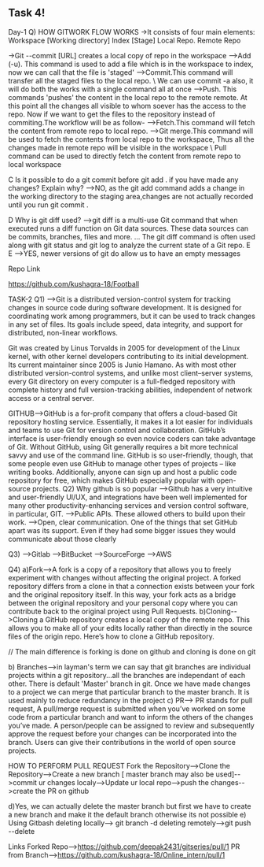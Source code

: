 ## Task 4!
Day-1
Q) HOW GITWORK FLOW WORKS
->It consists of four main elements:
Workspace [Working directory]
Index [Stage]
Local Repo.
Remote Repo

->Git --commit [URL] creates a local copy of repo in the workspace
-->Add (-u). This command is used to add a file which is in the workspace to index, now we can call that the file is 'staged'
-->Commit.This command will transfer all the staged files to the local repo.
\\ We can  use commit -a also, it will do both the works with a single command all at once
-->Push. This commands 'pushes' the content in the local repo to the remote remote. At this point all the changes all visible to whom soever has the access to the repo.
Now if we want to get the files to the repository instead of commiting.The workflow will be as follow-
-->Fetch.This command will fetch the content from remote repo to local repo.
-->Git merge.This command will be used to fetch the contents from local repo to the workspace, Thus all the changes made in remote repo will be visible in the workspace
\\ Pull command can be used to directly fetch the content from remote repo to local workspace

C Is it possible to do a git commit before git add . if you have made any changes? Explain why?
-->NO, as the git add command adds a change in the working directory to the staging area,changes are not actually recorded until you run git commit .

D Why is git diff used?
-->git diff is a multi-use Git command that when executed runs a diff function on Git data sources. These data sources can be commits, branches, files and more. ... The git diff command is often used along with git status and git log to analyze the current state of a Git repo.
E 
E
-->YES, newer versions of git do allow us to have an empty messages

Repo Link

https://github.com/kushagra-18/Football


TASK-2
Q1)
-->Git  is a distributed version-control system for tracking changes in source code during software development. It is designed for coordinating work among programmers, but it can be used to track changes in any set of files. Its goals include speed, data integrity, and support for distributed, non-linear workflows.

Git was created by Linus Torvalds in 2005 for development of the Linux kernel, with other kernel developers contributing to its initial development. Its current maintainer since 2005 is Junio Hamano. As with most other distributed version-control systems, and unlike most client–server systems, every Git directory on every computer is a full-fledged repository with complete history and full version-tracking abilities, independent of network access or a central server.

GITHUB-->GitHub is a for-profit company that offers a cloud-based Git repository hosting service. Essentially, it makes it a lot easier for individuals and teams to use Git for version control and collaboration.
GitHub’s interface is user-friendly enough so even novice coders can take advantage of Git. Without GitHub, using Git generally requires a bit more technical savvy and use of the command line.
GitHub is so user-friendly, though, that some people even use GitHub to manage other types of projects – like writing books.
Additionally, anyone can sign up and host a public code repository for free, which makes GitHub especially popular with open-source projects.
 Q2) Why github is so popular
-->Github has a very intuitive and user-friendly UI/UX, and integrations have been well implemented for many other productivity-enhancing services and version control software, in particular, GIT. 
-->Public APIs. These allowed others to build upon their work.
-->Open, clear communication. One of the things that set GitHub apart was its support. Even if they had some bigger issues they would communicate about those clearly

Q3)
-->Gitlab
-->BitBucket
-->SourceForge
-->AWS

Q4)
a)Fork-->A fork is a copy of a repository that allows you to freely experiment with changes without affecting the original project. A forked repository differs from a clone in that a connection exists between your fork and the original repository itself. In this way, your fork acts as a bridge between the original repository and your personal copy where you can contribute back to the original project using Pull Requests.
b)Cloning-->Cloning a GitHub repository creates a local copy of the remote repo. This allows you to make all of your edits locally rather than directly in the source files of the origin repo. Here’s how to clone a GitHub repository.

// The main difference is forking is done on github and cloning is done on git

b) Branches-->in layman's term we can say that git branches are individual projects within a git repository...all the branches are independant of each other. There is default 'Master' branch in git. Once we have made changes to a project we can merge that particular branch to the master branch. It is used mainly to reduce redundancy in the project
c) PR--> PR stands for pull request, A pull/merge request is submitted when you’ve worked on some code from a particular branch and want to inform the others of the changes you’ve made. A person/people can be assigned to review and subsequently approve the request before your changes can be incorporated into the branch. Users can give their contributions in the world of open source projects.

HOW TO PERFORM PULL REQUEST
Fork the Repository-->Clone the Repository-->Create a new branch [ master branch may also be used]-->commit ur changes localy-->Update ur local repo-->push the changes-->create the PR on github

d)Yes, we can actually delete the master branch but first we have to create a new branch and make it the default branch otherwise its not possible
e) Using Gitbash
    deleting locally--> git branch -d <branch>
    deleting remotely-->git push <remote> --delete <branch>
     
Links
Forked Repo-->https://github.com/deepak2431/gitseries/pull/1
PR from Branch-->https://github.com/kushagra-18/Online_intern/pull/1
